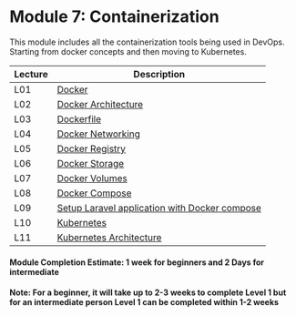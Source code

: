 # Module 7: Containerization
This module includes all the containerization tools being used in DevOps. Starting from docker concepts and then moving to Kubernetes. 

| Lecture |   Description  |
|---------|----------------|
|  L01    | [Docker](https://github.com/maithelys/rtd/blob/main/Level-1/M7-Containerization/L01-Docker.md)  |
|  L02    | [Docker Architecture](https://github.com/maithelys/rtd/blob/main/Level-1/M7-Containerization/L02-DockerArchitecture.md)  |
|  L03    | [Dockerfile](https://github.com/maithelys/rtd/blob/main/Level-1/M7-Containerization/L03-Dockerfiles.md)  |
|  L04    | [Docker Networking](https://github.com/maithelys/rtd/blob/main/Level-1/M7-Containerization/L04-DockerNetworking.md)  |
|  L05    | [Docker Registry](https://github.com/maithelys/rtd/blob/main/Level-1/M7-Containerization/L05-DockerRegistry.md)  |
|  L06    | [Docker Storage](https://github.com/maithelys/rtd/blob/main/Level-1/M7-Containerization/L06-DockerStorage.md)  |
|  L07    | [Docker Volumes](https://github.com/maithelys/rtd/blob/main/Level-1/M7-Containerization/L07-DockerVolumes.md)  |
|  L08    | [Docker Compose](https://github.com/maithelys/rtd/blob/main/Level-1/M7-Containerization/L08-DockerCompose.md)  |
|  L09    | [Setup Laravel application with Docker compose](https://github.com/maithelys/rtd/blob/main/Level-1/M7-Containerization/L09-SetupLaravelWithDockerCompose.md)  |
|  L10    | [Kubernetes](https://github.com/maithelys/rtd/blob/main/Level-1/M7-Containerization/L10-Kubernetes.md)  |
|  L11    | [Kubernetes Architecture](https://github.com/maithelys/rtd/blob/main/Level-1/M7-Containerization/L11-KubernetesArchitecture.md)  |

#### Module Completion Estimate: 1 week for beginners and 2 Days for intermediate  

#### Note: For a beginner, it will take up to 2-3 weeks to complete Level 1 but for an intermediate person Level 1 can be completed within 1-2 weeks  
